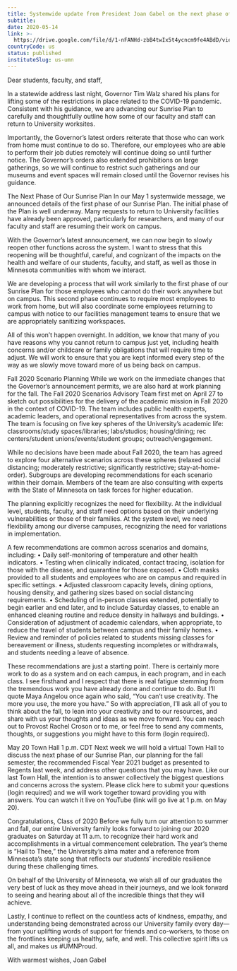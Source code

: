```yaml
---
title: Systemwide update from President Joan Gabel on the next phase of the Sunrise Plan and Fall 2020 planning
subtitle: 
date: 2020-05-14
link: >-
  https://drive.google.com/file/d/1-nFANHd-zbB4twIx5t4ycncm9fe4ABdD/view
countryCode: us
status: published
instituteSlug: us-umn
---
```

Dear students, faculty, and staff,

In a statewide address last night, Governor Tim Walz shared his plans for lifting some of the restrictions in place related to the COVID-19 pandemic. Consistent with his guidance, we are advancing our Sunrise Plan to carefully and thoughtfully outline how some of our faculty and staff can return to University worksites.

Importantly, the Governor’s latest orders reiterate that those who can work from home must continue to do so. Therefore, our employees who are able to perform their job duties remotely will continue doing so until further notice. The Governor’s
orders also extended prohibitions on large gatherings, so we will continue to restrict such gatherings and our museums and event spaces will remain closed until the Governor revises his guidance.

The Next Phase of Our Sunrise Plan
In our May 1 systemwide message, we announced details of the first phase of our Sunrise Plan. The initial phase of the Plan is well underway. Many requests to return to University facilities have already been approved, particularly for researchers, and
many of our faculty and staff are resuming their work on campus.

With the Governor’s latest announcement, we can now begin to slowly reopen other functions across the system. I want to stress that this reopening will be thoughtful, careful, and cognizant of the impacts on the health and welfare of our students, faculty, and staff, as well as those in Minnesota communities with whom we interact.

We are developing a process that will work similarly to the first phase of our Sunrise Plan for those employees who cannot do their work anywhere but on campus. This second phase continues to require most employees to work from home, but will also coordinate some employees returning to campus with notice to our facilities management teams to ensure that we are appropriately sanitizing workspaces.

All of this won’t happen overnight. In addition, we know that many of you have reasons why you cannot return to campus just yet, including health concerns and/or childcare or family obligations that will require time to adjust. We will work to ensure
that you are kept informed every step of the way as we slowly move toward more of us being back on campus.

Fall 2020 Scenario Planning
While we work on the immediate changes that the Governor’s announcement permits, we are also hard at work planning for the fall. The Fall 2020 Scenarios Advisory Team first met on April 27 to sketch out possibilities for the delivery of the academic mission in Fall 2020 in the context of COVID-19. The team includes public health experts, academic leaders, and operational representatives from across the system. The team is focusing on five key spheres of the University’s academic life: classrooms/study spaces/libraries; labs/studios; housing/dining; rec centers/student unions/events/student groups; outreach/engagement.

While no decisions have been made about Fall 2020, the team has agreed to explore four alternative scenarios across these spheres (relaxed social distancing; moderately restrictive; significantly restrictive; stay-at-home-order). Subgroups are developing recommendations for each scenario within their domain. Members of the team are also consulting with experts with the State of Minnesota on task forces for higher education.

The planning explicitly recognizes the need for flexibility. At the individual level, students, faculty, and staff need options based on their underlying vulnerabilities or those of their families. At the system level, we need flexibility among our diverse campuses, recognizing the need for variations in implementation.

A few recommendations are common across scenarios and domains, including:
• Daily self-monitoring of temperature and other health indicators.
• Testing when clinically indicated, contact tracing, isolation for those with the disease, and quarantine for those exposed.
• Cloth masks provided to all students and employees who are on campus and required in specific settings.
• Adjusted classroom capacity levels, dining options, housing density, and gathering sizes based on social distancing requirements.
• Scheduling of in-person classes extended, potentially to begin earlier and end later, and to include Saturday classes, to enable an enhanced cleaning routine and reduce density in hallways and buildings.
• Consideration of adjustment of academic calendars, when appropriate, to reduce the travel of students between campus and their family homes.
• Review and reminder of policies related to students missing classes for bereavement or illness, students requesting incompletes or withdrawals, and students needing a leave of absence.

These recommendations are just a starting point. There is certainly more work to do as a system and on each campus, in each program, and in each class. I see firsthand and I respect that there is real fatigue stemming from the tremendous work you have already done and continue to do. But I’ll quote Maya Angelou once again who said, “You can’t use creativity. The more you use, the more you have.” So with appreciation, I’ll ask all of you to think about the fall, to lean into your creativity and to our resources, and share with us your thoughts and ideas as we move forward. You can reach out to Provost Rachel Croson or to me, or feel free to send any comments, thoughts, or suggestions you might have to this form (login required).

May 20 Town Hall 1 p.m. CDT
Next week we will hold a virtual Town Hall to discuss the next phase of our Sunrise Plan, our planning for the fall semester, the recommended Fiscal Year 2021 budget as presented to Regents last week, and address other questions that you may have. Like our last Town Hall, the intention is to answer collectively the biggest questions and concerns across the system. Please click here to submit your questions (login required) and we will work together toward providing you with answers. You can watch it live on YouTube (link will go live at 1 p.m. on May 20).

Congratulations, Class of 2020
Before we fully turn our attention to summer and fall, our entire University family looks forward to joining our 2020 graduates on Saturday at 11 a.m. to recognize their hard work and accomplishments in a virtual commencement celebration. The year’s theme is “Hail to Thee,” the University’s alma mater and a reference from Minnesota’s state song that reflects our students’ incredible resilience during these challenging times.

On behalf of the University of Minnesota, we wish all of our graduates the very best of luck as they move ahead in their journeys, and we look forward to seeing and hearing about all of the incredible things that they will achieve.

Lastly, I continue to reflect on the countless acts of kindness, empathy, and understanding being demonstrated across our University family every day—from your uplifting words of support for friends and co-workers, to those on the frontlines keeping us healthy, safe, and well. This collective spirit lifts us all, and makes us #UMNProud.

With warmest wishes,
Joan Gabel
